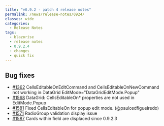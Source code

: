 ```yaml
---
title: "v0.9.2 - patch 4 release notes"
permalink: /news/release-notes/0924/
classes: wide
categories:
  - Release Notes
tags:
  - blazorise
  - release notes
  - 0.9.2.4
  - changes
  - quick fix
---
```


## Bug fixes

- [#1362](https://github.com/Megabit/Blazorise/issues/1362) CellsEditableOnEditCommand and CellsEditableOnNewCommand not working in DataGrid EditMode="DataGridEditMode.Popup"
- [#1568](https://github.com/Megabit/Blazorise/issues/1568) DataGrid: CellsEditableOn* properties are not used in EditMode.Popup
- [#1581](https://github.com/Megabit/Blazorise/pull/1581) Fixed CellsEditableOn for popup edit mode. (@paulosdfigueiredo)
- [#1571](https://github.com/Megabit/Blazorise/issues/1571) RadioGroup validation display issue
- [#1587](https://github.com/Megabit/Blazorise/issues/1587) Cards within field are displaced since 0.9.2.3